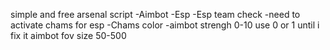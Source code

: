 simple and free arsenal script
-Aimbot
-Esp
-Esp team check
-need to activate chams for esp
-Chams color
-aimbot strengh 0-10 use 0 or 1 until i fix it
aimbot fov size 50-500

